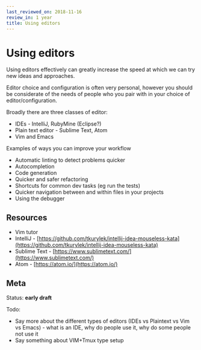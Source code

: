 ```yaml
---
last_reviewed_on: 2018-11-16
review_in: 1 year
title: Using editors
---
```

# Using editors

Using editors effectively can greatly increase the speed at which we can try new ideas and approaches.

Editor choice and configuration is often very personal, however you should be considerate of the needs of people who you pair with in your choice of editor/configuration.

Broadly there are three classes of editor:

- IDEs - IntelliJ, RubyMine (Eclipse?)
- Plain text editor - Sublime Text, Atom
- Vim and Emacs

Examples of ways you can improve your workflow

- Automatic linting to detect problems quicker
- Autocompletion
- Code generation
- Quicker and safer refactoring
- Shortcuts for common dev tasks (eg run the tests)
- Quicker navigation between and within files in your projects
- Using the debugger

## Resources

- Vim tutor
- IntelliJ - [https://github.com/tkurylek/intellij-idea-mouseless-kata](https://github.com/tkurylek/intellij-idea-mouseless-kata)
- Sublime Text - [https://www.sublimetext.com/](https://www.sublimetext.com/)
- Atom - [https://atom.io/](https://atom.io/)

## Meta

Status: **early draft**

Todo:
- Say more about the different types of editors (IDEs vs Plaintext vs Vim vs Emacs) - what is an IDE, why do people use it, why do some people not use it
- Say something about VIM+Tmux type setup
